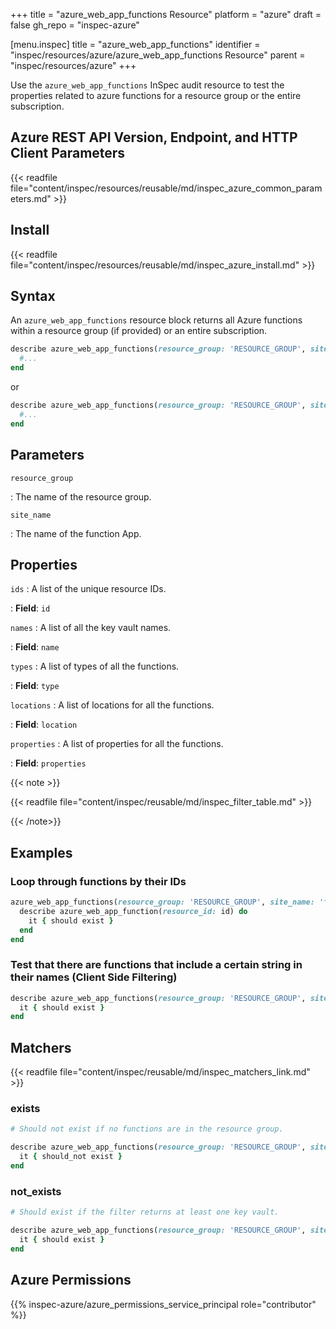 +++
title = "azure_web_app_functions Resource"
platform = "azure"
draft = false
gh_repo = "inspec-azure"

[menu.inspec]
title = "azure_web_app_functions"
identifier = "inspec/resources/azure/azure_web_app_functions Resource"
parent = "inspec/resources/azure"
+++

Use the `azure_web_app_functions` InSpec audit resource to test the properties related to azure functions for a resource group or the entire subscription.

## Azure REST API Version, Endpoint, and HTTP Client Parameters

{{< readfile file="content/inspec/resources/reusable/md/inspec_azure_common_parameters.md" >}}

## Install

{{< readfile file="content/inspec/resources/reusable/md/inspec_azure_install.md" >}}

## Syntax

An `azure_web_app_functions` resource block returns all Azure functions within a resource group (if provided) or an entire subscription.

```ruby
describe azure_web_app_functions(resource_group: 'RESOURCE_GROUP', site_name: 'function-app-http') do
  #...
end
```

or

```ruby
describe azure_web_app_functions(resource_group: 'RESOURCE_GROUP', site_name: 'function-app-http') do
  #...
end
```

## Parameters

`resource_group`

: The name of the resource group.

`site_name`

: The name of the function App.

## Properties

`ids`
: A list of the unique resource IDs.

: **Field**: `id`

`names`
: A list of all the key vault names.

: **Field**: `name`

`types`
: A list of types of all the functions.

: **Field**: `type`

`locations`
: A list of locations for all the functions.

: **Field**: `location`

`properties`
: A list of properties for all the functions.

: **Field**: `properties`

{{< note >}}

{{< readfile file="content/inspec/reusable/md/inspec_filter_table.md" >}}

{{< /note>}}

## Examples

### Loop through functions by their IDs

```ruby
azure_web_app_functions(resource_group: 'RESOURCE_GROUP', site_name: 'function-app-http').ids.each do |id|
  describe azure_web_app_function(resource_id: id) do
    it { should exist }
  end
end
```

### Test that there are functions that include a certain string in their names (Client Side Filtering)

```ruby
describe azure_web_app_functions(resource_group: 'RESOURCE_GROUP', site_name: 'function-app-http').where { name.include?('queue') } do
  it { should exist }
end
```

## Matchers

{{< readfile file="content/inspec/reusable/md/inspec_matchers_link.md" >}}

### exists

```ruby
# Should not exist if no functions are in the resource group.

describe azure_web_app_functions(resource_group: 'RESOURCE_GROUP', site_name: 'function-app-http') do
  it { should_not exist }
end
```

### not_exists

```ruby
# Should exist if the filter returns at least one key vault.

describe azure_web_app_functions(resource_group: 'RESOURCE_GROUP', site_name: 'function-app-http') do
  it { should exist }
end
```

## Azure Permissions

{{% inspec-azure/azure_permissions_service_principal role="contributor" %}}
